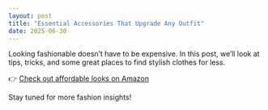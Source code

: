 ```yaml
---
layout: post
title: "Essential Accessories That Upgrade Any Outfit"
date: 2025-06-30
---
```


Looking fashionable doesn’t have to be expensive. In this post, we’ll look at tips, tricks, and some great places to find stylish clothes for less.

👉 [Check out affordable looks on Amazon](https://affiliate-link-here)

Stay tuned for more fashion insights!
